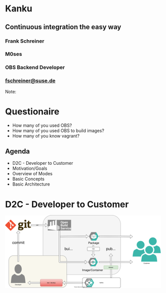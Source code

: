 <!-- .slide: data-state="cover" id="cover-page" data-timing="20" data-menu-title="Cover Page" -->
<div class="title">
    <h1>Kanku</h1>
    <h2>Continuous integration the easy way</h2>
</div>

<div class="row presenters">
    <div class="presenter presenter-1">
        <h3 class="name">Frank Schreiner</h3>
        <h3 class="name">M0ses</h3>
        <h3 class="job-title">OBS Backend Developer</h3>
        <h3 class="email"><a href="mailto:fschreiner@suse.de">fschreiner@suse.de</a></h3>
    </div>
</div>

Note:

# Questionaire

* How many of you used OBS?
* How many of you used OBS to build images?
* How many of you know vagrant?


<!-- .slide: data-state="normal" id="agenda" data-menu-title="Agenda" -->
## Agenda

* D2C - Developer to Customer
* Motivation/Goals
* Overview of Modes
* Basic Concepts
* Basic Architecture


<!-- .slide: data-state="normal" id="d2c" data-menu-title="D2C - Developer to Customer" -->
# D2C - Developer to Customer

<img 
  alt="Code to Customer - Overview" 
  src="images/c2c.svg" 
  style="height: 75%;"
/>

